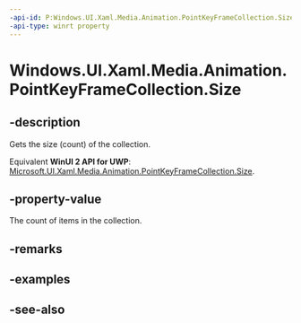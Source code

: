 ```yaml
---
-api-id: P:Windows.UI.Xaml.Media.Animation.PointKeyFrameCollection.Size
-api-type: winrt property
---
```


<!-- Property syntax
public uint Size { get; }
-->

# Windows.UI.Xaml.Media.Animation.PointKeyFrameCollection.Size

## -description
Gets the size (count) of the collection.

Equivalent **WinUI 2 API for UWP**: [Microsoft.UI.Xaml.Media.Animation.PointKeyFrameCollection.Size](/windows/winui/api/microsoft.ui.xaml.media.animation.pointkeyframecollection.size).

## -property-value
The count of items in the collection.

## -remarks

## -examples

## -see-also
